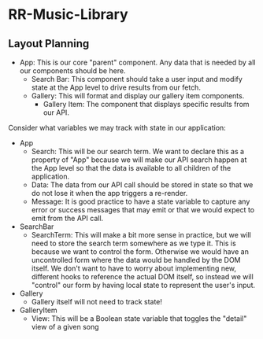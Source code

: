 # RR-Music-Library

## Layout Planning

- App: This is our core "parent" component. Any data that is needed by all our components should be here.
  - Search Bar: This component should take a user input and modify state at the App level to drive results from our fetch.
  - Gallery: This will format and display our gallery item components.
    - Gallery Item: The component that displays specific results from our API.

Consider what variables we may track with state in our application:

- App
  - Search: This will be our search term. We want to declare this as a property of "App" because we will make our API search happen at the App level so that the data is available to all children of the application.
  - Data: The data from our API call should be stored in state so that we do not lose it when the app triggers a re-render.
  - Message: It is good practice to have a state variable to capture any error or success messages that may emit or that we would expect to emit from the API call.
- SearchBar
  - SearchTerm: This will make a bit more sense in practice, but we will need to store the search term somewhere as we type it. This is because we want to control the form. Otherwise we would have an uncontrolled form where the data would be handled by the DOM itself. We don't want to have to worry about implementing new, different hooks to reference the actual DOM itself, so instead we will "control" our form by having local state to represent the user's input.
- Gallery
  - Gallery itself will not need to track state!
- GalleryItem
  - View: This will be a Boolean state variable that toggles the "detail" view of a given song